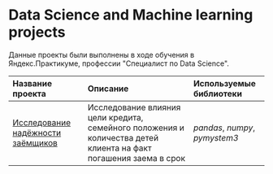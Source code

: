 # Data Science and Machine learning projects

Данные проекты были выполнены в ходе обучения в Яндекс.Практикуме, профессии "Специалист по Data Science".

| Название проекта | Описание | Используемые библиотеки | 
| :---------------------- | :---------------------- | :---------------------- |
| [Исследование надёжности заёмщиков](borrowers_project) | Исследование влияния цели кредита, семейного положения и количества детей клиента на факт погашения заема в срок| *pandas*, *numpy*, *pymystem3* |
